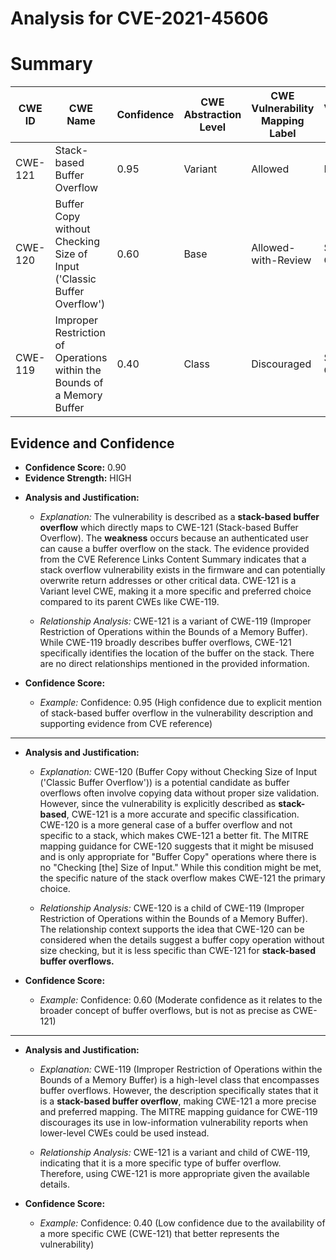 # Analysis for CVE-2021-45606

# Summary
| CWE ID  | CWE Name  | Confidence | CWE Abstraction Level | CWE Vulnerability Mapping Label | CWE-Vulnerability Mapping Notes |
|---|---|---|---|---|---|
| CWE-121 | Stack-based Buffer Overflow | 0.95 | Variant | Allowed | Primary CWE |
| CWE-120 | Buffer Copy without Checking Size of Input ('Classic Buffer Overflow') | 0.60 | Base | Allowed-with-Review | Secondary Candidate |
| CWE-119 | Improper Restriction of Operations within the Bounds of a Memory Buffer | 0.40 | Class | Discouraged | Secondary Candidate |

## Evidence and Confidence

*   **Confidence Score:** 0.90
*   **Evidence Strength:** HIGH

- **Analysis and Justification:**  
  - *Explanation:* The vulnerability is described as a **stack-based buffer overflow** which directly maps to CWE-121 (Stack-based Buffer Overflow). The **weakness** occurs because an authenticated user can cause a buffer overflow on the stack. The evidence provided from the CVE Reference Links Content Summary indicates that a stack overflow vulnerability exists in the firmware and can potentially overwrite return addresses or other critical data. CWE-121 is a Variant level CWE, making it a more specific and preferred choice compared to its parent CWEs like CWE-119.

  - *Relationship Analysis:* CWE-121 is a variant of CWE-119 (Improper Restriction of Operations within the Bounds of a Memory Buffer). While CWE-119 broadly describes buffer overflows, CWE-121 specifically identifies the location of the buffer on the stack. There are no direct relationships mentioned in the provided information.

- **Confidence Score:**  
  - *Example:* Confidence: 0.95 (High confidence due to explicit mention of stack-based buffer overflow in the vulnerability description and supporting evidence from CVE reference)

---
- **Analysis and Justification:**  
  - *Explanation:* CWE-120 (Buffer Copy without Checking Size of Input ('Classic Buffer Overflow')) is a potential candidate as buffer overflows often involve copying data without proper size validation. However, since the vulnerability is explicitly described as **stack-based**, CWE-121 is a more accurate and specific classification. CWE-120 is a more general case of a buffer overflow and not specific to a stack, which makes CWE-121 a better fit. The MITRE mapping guidance for CWE-120 suggests that it might be misused and is only appropriate for "Buffer Copy" operations where there is no "Checking [the] Size of Input." While this condition might be met, the specific nature of the stack overflow makes CWE-121 the primary choice.

  - *Relationship Analysis:* CWE-120 is a child of CWE-119 (Improper Restriction of Operations within the Bounds of a Memory Buffer). The relationship context supports the idea that CWE-120 can be considered when the details suggest a buffer copy operation without size checking, but it is less specific than CWE-121 for **stack-based buffer overflows.**

- **Confidence Score:**  
  - *Example:* Confidence: 0.60 (Moderate confidence as it relates to the broader concept of buffer overflows, but is not as precise as CWE-121)

---

- **Analysis and Justification:**  
  - *Explanation:* CWE-119 (Improper Restriction of Operations within the Bounds of a Memory Buffer) is a high-level class that encompasses buffer overflows. However, the description specifically states that it is a **stack-based buffer overflow**, making CWE-121 a more precise and preferred mapping. The MITRE mapping guidance for CWE-119 discourages its use in low-information vulnerability reports when lower-level CWEs could be used instead.

  - *Relationship Analysis:* CWE-121 is a variant and child of CWE-119, indicating that it is a more specific type of buffer overflow. Therefore, using CWE-121 is more appropriate given the available details.

- **Confidence Score:**  
  - *Example:* Confidence: 0.40 (Low confidence due to the availability of a more specific CWE (CWE-121) that better represents the vulnerability)